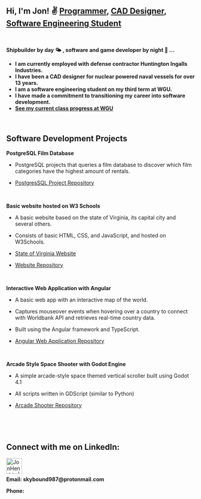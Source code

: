 <h2>Hi, I'm Jon! ✌ <a href="https://github.com/skybound987" target="_blank">Programmer</a>, <a href="https://www.linkedin.com/in/jonny-hendrix/" target="_blank">CAD Designer</a>, <a href="https://www.wgu.edu/online-it-degrees/software-engineering-bachelors-program.html" target="_blank">Software Engineering Student</a></h2><br>

<b>Shipbuilder by day 🌤 , software and game developer by night 🌙 ... </b>
  - <b>I am currently employed with defense contractor Huntington Ingalls Industries.</b>
  - <b>I have been a CAD designer for nuclear powered naval vessels for over 13 years.</b>
  - <b>I am a software engineering student on my third term at WGU.</b>
  - <b>I have made a commitment to transitioning my career into software development.</b>
  - <b><a href="https://github.com/skybound987/WGU-Class-Progress" target="_blank">See my current class progress at WGU</a></b>

<br>
<h2>Software Development Projects</h2>

<b>PostgreSQL Film Database</b>
  - <p>PostgreSQL projects that queries a film database to discover which film categories have the highest amount of rentals.</p>
  - <p><a href="https://github.com/skybound987/PostgreSQL-Project" target="_blank">PostgresSQL Project Repository</a></p><br>

<b>Basic website hosted on W3 Schools</b>
  - <p>A basic website based on the state of Virginia, its capital city and several others.</p>
  - <p>Consists of basic HTML, CSS, and JavaScript, and hosted on W3Schools.</p>
  - <p><a href="https://skybound.w3spaces.com/index.html" target="_blank">State of Virginia Website</a></p>
  - <p><a href="https://github.com/skybound987/Virginia-Website-Project" target="_blank">Website Repository</a></p><br>

<b>Interactive Web Application with Angular</b>
  - <p>A basic web app with an interactive map of the world.</p>
  - <p>Captures mouseover events when hovering over a country to connect with Worldbank API and retrieves real-time country data.</p>
  - <p>Built using the Angular framework and TypeScript.</p>
  - <p><a href="https://github.com/skybound987/Angular-Web-App" target="_blank">Angular Web Application Repository</a></p><br>

<b>Arcade Style Space Shooter with Godot Engine</b>
  - <p>A simple arcade-style space themed vertical scroller built using Godot 4.1</p>
  - <p>All scripts written in GDScript (similar to Python)</p>
  - <p><a href="https://github.com/skybound987/arcade-shooter" target="_blank">Arcade Shooter Repository</a></p><br>

<br>
<h2>Connect with me on LinkedIn:</h2>

[<img align="left" alt="JonHendrix | LinkedIn" width="42px" src="https://cdn.jsdelivr.net/npm/simple-icons@v3/icons/linkedin.svg" target="_blank"/>][linkedin]

[linkedin]: https://www.linkedin.com/in/jonny-hendrix/

<br><br>
<p><b>Email: skybound987@protonmail.com</b></p>
<p><b>Phone: </b></p>
<br>
<!--
**skybound987/skybound987** is a ✨ _special_ ✨ repository because its `README.md` (this file) appears on your GitHub profile.

Here are some ideas to get you started:

- 🔭 I’m currently working on ...
- 🌱 I’m currently learning ...
- 👯 I’m looking to collaborate on ...
- 🤔 I’m looking for help with ...
- 💬 Ask me about ...
- 📫 How to reach me: ...
- 😄 Pronouns: ...
- ⚡ Fun fact: ...
-->
